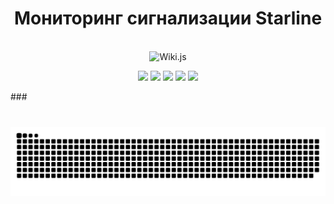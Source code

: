 
<h1 align="center">Мониторинг сигнализации Starline</h1>
<br clear="both">
<div align="center">
<picture>
  <source media="(prefers-color-scheme: dark)" srcset="http://fraso777.ru/data/Ztar-Line-logo.png">
  <img alt="Wiki.js" src="https://static.requarks.io/logo/wikijs-full.svg" width="600">
</picture>
<p align="center">
  <img src="https://img.shields.io/badge/PHP-7.2.5 or later-blue" />
  <img src="https://img.shields.io/badge/Ubuntu_Server-18.04 or later-blue" />
  <img src="https://img.shields.io/badge/Zabbix-6.0 +-blue" />
  <img src="https://img.shields.io/badge/Apache-1.3.12 or later-blue" />
  <img src="https://img.shields.io/badge/Mysql-8.0.X-blue" />
</p>
</div>
###

<div align="left">
</div>

###

<div align="left">
</div>

###

<br clear="both">

<div align="center">
<img src="https://github.com/Platane/snk/raw/output/github-contribution-grid-snake.svg">
</div>


